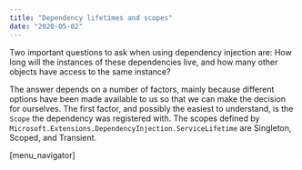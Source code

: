 ```yaml
---
title: "Dependency lifetimes and scopes"
date: "2020-05-02"
---
```


Two important questions to ask when using dependency injection are: How long will the instances of these dependencies live, and how many other objects have access to the same instance?

The answer depends on a number of factors, mainly because different options have been made available to us so that we can make the decision for ourselves. The first factor, and possibly the easiest to understand, is the `Scope` the dependency was registered with. The scopes defined by `Microsoft.Extensions.DependencyInjection.ServiceLifetime` are Singleton, Scoped, and Transient.

\[menu\_navigator\]
